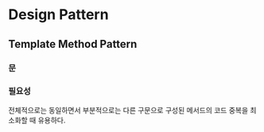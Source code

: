 # Design Pattern

## Template Method Pattern

### 문


### 필요성
전체적으로는 동일하면서 부분적으로는 다른 구문으로 구성된 메서드의 코드 중복을 최소화할 때 유용하다. <br>

